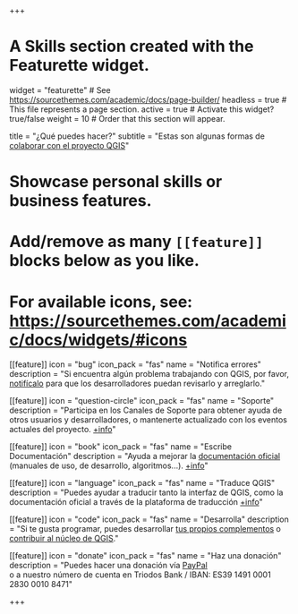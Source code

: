 +++
# A Skills section created with the Featurette widget.
widget = "featurette"  # See https://sourcethemes.com/academic/docs/page-builder/
headless = true  # This file represents a page section.
active = true  # Activate this widget? true/false
weight = 10  # Order that this section will appear.

title = "¿Qué puedes hacer?"
subtitle = "Estas son algunas formas de [colaborar con el proyecto QGIS](https://qgis.org/es/site/getinvolved/index.html)"

# Showcase personal skills or business features.
#
# Add/remove as many `[[feature]]` blocks below as you like.
#
# For available icons, see: https://sourcethemes.com/academic/docs/widgets/#icons

[[feature]]
  icon = "bug"
  icon_pack = "fas"
  name = "Notifica errores"
  description = "Si encuentra algún problema trabajando con QGIS, por favor, [notifícalo](https://qgis.org/es/site/getinvolved/development/bugreporting.html#bugs-features-and-issues) para que los desarrolladores puedan revisarlo y arreglarlo."

[[feature]]
  icon = "question-circle"
  icon_pack = "fas"
  name = "Soporte"
  description = "Participa en los Canales de Soporte para obtener ayuda de otros usuarios y desarrolladores, o mantenerte actualizado con los eventos actuales del proyecto. [+info](https://qgis.org/es/site/getinvolved/development/bugreporting.html#bugs-features-and-issues)"

[[feature]]
  icon = "book"
  icon_pack = "fas"
  name = "Escribe Documentación"
  description = "Ayuda a mejorar la [documentación oficial](https://qgis.org/es/docs/index.html) (manuales de uso, de desarrollo, algoritmos...). [+info](https://qgis.org/es/site/getinvolved/document.html)"


[[feature]]
  icon = "language"
  icon_pack = "fas"
  name = "Traduce QGIS"
  description = "Puedes ayudar a traducir tanto la interfaz de QGIS, como la documentación oficial a través de la plataforma de traducción [+info](https://qgis.org/es/site/getinvolved/translate.html)"


[[feature]]
  icon = "code"
  icon_pack = "fas"
  name = "Desarrolla"
  description = "Si te gusta programar, puedes desarrollar [tus propios complementos](http://docs.qgis.org/testing/en/docs/pyqgis_developer_cookbook/) o [contribuir al núcleo de QGIS](https://qgis.org/es/site/getinvolved/development/development.html)."

[[feature]]
  icon = "donate"
  icon_pack = "fas"
  name = "Haz una donación"
  description = "Puedes hacer una donación vía <a href="https://paypal.me/QGISes">PayPal<a><br> o a nuestro número de cuenta en Triodos Bank / IBAN: ES39 1491 0001 2830 0010 8471"

+++
